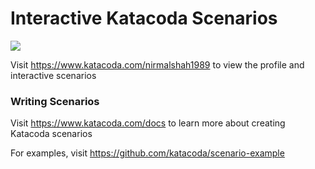 # Interactive Katacoda Scenarios

[![](http://shields.katacoda.com/katacoda/nirmalshah1989/count.svg)](https://www.katacoda.com/nirmalshah1989 "Get your profile on Katacoda.com")

Visit https://www.katacoda.com/nirmalshah1989 to view the profile and interactive scenarios

### Writing Scenarios
Visit https://www.katacoda.com/docs to learn more about creating Katacoda scenarios

For examples, visit https://github.com/katacoda/scenario-example
